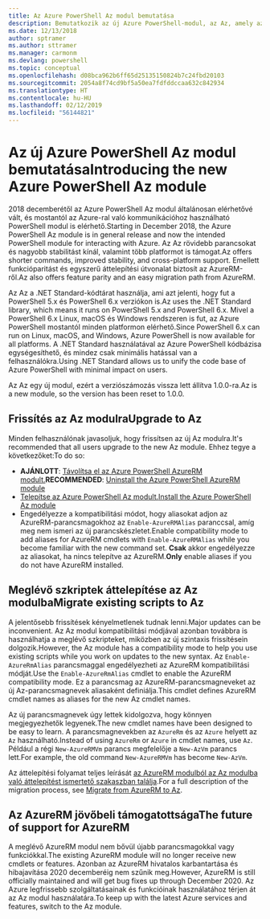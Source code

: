 ```yaml
---
title: Az Azure PowerShell Az modul bemutatása
description: Bemutatkozik az új Azure PowerShell-modul, az Az, amely az AzureRM modult váltja le.
ms.date: 12/13/2018
author: sptramer
ms.author: sttramer
ms.manager: carmonm
ms.devlang: powershell
ms.topic: conceptual
ms.openlocfilehash: d08bca962b6ff65d25135150824b7c24fbd20103
ms.sourcegitcommit: 2054a8f74cd9bf5a50ea7fdfddccaa632c842934
ms.translationtype: HT
ms.contentlocale: hu-HU
ms.lasthandoff: 02/12/2019
ms.locfileid: "56144821"
---
```

# <a name="introducing-the-new-azure-powershell-az-module"></a><span data-ttu-id="7fffa-103">Az új Azure PowerShell Az modul bemutatása</span><span class="sxs-lookup"><span data-stu-id="7fffa-103">Introducing the new Azure PowerShell Az module</span></span>

<span data-ttu-id="7fffa-104">2018 decemberétől az Azure PowerShell Az modul általánosan elérhetővé vált, és mostantól az Azure-ral való kommunikációhoz használható PowerShell modul is elérhető.</span><span class="sxs-lookup"><span data-stu-id="7fffa-104">Starting in December 2018, the Azure PowerShell Az module is in general release and now the intended PowerShell module for interacting with Azure.</span></span> <span data-ttu-id="7fffa-105">Az Az rövidebb parancsokat és nagyobb stabilitást kínál, valamint több platformot is támogat.</span><span class="sxs-lookup"><span data-stu-id="7fffa-105">Az offers shorter commands, improved stability, and cross-platform support.</span></span> <span data-ttu-id="7fffa-106">Emellett funkcióparitást és egyszerű áttelepítési útvonalat biztosít az AzureRM-ről.</span><span class="sxs-lookup"><span data-stu-id="7fffa-106">Az also offers feature parity and an easy migration path from AzureRM.</span></span>

<span data-ttu-id="7fffa-107">Az Az a .NET Standard-kódtárat használja, ami azt jelenti, hogy fut a PowerShell 5.x és PowerShell 6.x verziókon is.</span><span class="sxs-lookup"><span data-stu-id="7fffa-107">Az uses the .NET Standard library, which means it runs on PowerShell 5.x and PowerShell 6.x.</span></span>
<span data-ttu-id="7fffa-108">Mivel a PowerShell 6.x Linux, macOS és Windows rendszeren is fut, az Azure PowerShell mostantól minden platformon elérhető.</span><span class="sxs-lookup"><span data-stu-id="7fffa-108">Since PowerShell 6.x can run on Linux, macOS, and Windows, Azure PowerShell is now available for all platforms.</span></span>
<span data-ttu-id="7fffa-109">A .NET Standard használatával az Azure PowerShell kódbázisa egységesíthető, és mindez csak minimális hatással van a felhasználókra.</span><span class="sxs-lookup"><span data-stu-id="7fffa-109">Using .NET Standard allows us to unify the code base of Azure PowerShell with minimal impact on users.</span></span>

<span data-ttu-id="7fffa-110">Az Az egy új modul, ezért a verziószámozás vissza lett állítva 1.0.0-ra.</span><span class="sxs-lookup"><span data-stu-id="7fffa-110">Az is a new module, so the version has been reset to 1.0.0.</span></span>

## <a name="upgrade-to-az"></a><span data-ttu-id="7fffa-111">Frissítés az Az modulra</span><span class="sxs-lookup"><span data-stu-id="7fffa-111">Upgrade to Az</span></span>

<span data-ttu-id="7fffa-112">Minden felhasználónak javasoljuk, hogy frissítsen az új Az modulra.</span><span class="sxs-lookup"><span data-stu-id="7fffa-112">It's recommended that all users upgrade to the new Az module.</span></span> <span data-ttu-id="7fffa-113">Ehhez tegye a következőket:</span><span class="sxs-lookup"><span data-stu-id="7fffa-113">To do so:</span></span>

* <span data-ttu-id="7fffa-114">__AJÁNLOTT__: [Távolítsa el az Azure PowerShell AzureRM modult.](/powershell/azure/uninstall-az-ps#uninstall-the-azurerm-module)</span><span class="sxs-lookup"><span data-stu-id="7fffa-114">__RECOMMENDED__: [Uninstall the Azure PowerShell AzureRM module](/powershell/azure/uninstall-az-ps#uninstall-the-azurerm-module)</span></span>
* [<span data-ttu-id="7fffa-115">Telepítse az Azure PowerShell Az modult.</span><span class="sxs-lookup"><span data-stu-id="7fffa-115">Install the Azure PowerShell Az module</span></span>](/powershell/azure/install-az-ps)
* <span data-ttu-id="7fffa-116">Engedélyezze a kompatibilitási módot, hogy aliasokat adjon az AzureRM-parancsmagokhoz az `Enable-AzureRMAlias` paranccsal, amíg meg nem ismeri az új parancskészletet.</span><span class="sxs-lookup"><span data-stu-id="7fffa-116">Enable compatibility mode to add aliases for AzureRM cmdlets with `Enable-AzureRMAlias` while you become familiar with the new command set.</span></span> <span data-ttu-id="7fffa-117">__Csak__ akkor engedélyezze az aliasokat, ha nincs telepítve az AzureRM.</span><span class="sxs-lookup"><span data-stu-id="7fffa-117">__Only__ enable aliases if you do not have AzureRM installed.</span></span>

## <a name="migrate-existing-scripts-to-az"></a><span data-ttu-id="7fffa-118">Meglévő szkriptek áttelepítése az Az modulba</span><span class="sxs-lookup"><span data-stu-id="7fffa-118">Migrate existing scripts to Az</span></span>

<span data-ttu-id="7fffa-119">A jelentősebb frissítések kényelmetlenek tudnak lenni.</span><span class="sxs-lookup"><span data-stu-id="7fffa-119">Major updates can be inconvenient.</span></span> <span data-ttu-id="7fffa-120">Az Az modul kompatibilitási módjával azonban továbbra is használhatja a meglévő szkripteket, miközben az új szintaxis frissítésein dolgozik.</span><span class="sxs-lookup"><span data-stu-id="7fffa-120">However, the Az module has a compatibility mode to help you use existing scripts while you work on updates to the new syntax.</span></span> <span data-ttu-id="7fffa-121">Az `Enable-AzureRmAlias` parancsmaggal engedélyezheti az AzureRM kompatibilitási módját.</span><span class="sxs-lookup"><span data-stu-id="7fffa-121">Use the `Enable-AzureRmAlias` cmdlet to enable the AzureRM compatibility mode.</span></span> <span data-ttu-id="7fffa-122">Ez a parancsmag az AzureRM-parancsmagneveket az új Az-parancsmagnevek aliasaként definiálja.</span><span class="sxs-lookup"><span data-stu-id="7fffa-122">This cmdlet defines AzureRM cmdlet names as aliases for the new Az cmdlet names.</span></span>

<span data-ttu-id="7fffa-123">Az új parancsmagnevek úgy lettek kidolgozva, hogy könnyen megjegyezhetők legyenek.</span><span class="sxs-lookup"><span data-stu-id="7fffa-123">The new cmdlet names have been designed to be easy to learn.</span></span> <span data-ttu-id="7fffa-124">A parancsmagnevekben az `AzureRm` és az `Azure` helyett az `Az` használható.</span><span class="sxs-lookup"><span data-stu-id="7fffa-124">Instead of using `AzureRm` or `Azure` in cmdlet names, use `Az`.</span></span> <span data-ttu-id="7fffa-125">Például a régi `New-AzureRMVm` parancs megfelelője a `New-AzVm` parancs lett.</span><span class="sxs-lookup"><span data-stu-id="7fffa-125">For example, the old command `New-AzureRMVm` has become `New-AzVm`.</span></span>

<span data-ttu-id="7fffa-126">Az áttelepítési folyamat teljes leírását [az AzureRM modulból az Az modulba való áttelepítést ismertető szakaszban találja](migrate-from-azurerm-to-az.md).</span><span class="sxs-lookup"><span data-stu-id="7fffa-126">For a full description of the migration process, see [Migrate from AzureRM to Az](migrate-from-azurerm-to-az.md).</span></span>

## <a name="the-future-of-support-for-azurerm"></a><span data-ttu-id="7fffa-127">Az AzureRM jövőbeli támogatottsága</span><span class="sxs-lookup"><span data-stu-id="7fffa-127">The future of support for AzureRM</span></span>

<span data-ttu-id="7fffa-128">A meglévő AzureRM modul nem bővül újabb parancsmagokkal vagy funkciókkal.</span><span class="sxs-lookup"><span data-stu-id="7fffa-128">The existing AzureRM module will no longer receive new cmdlets or features.</span></span> <span data-ttu-id="7fffa-129">Azonban az AzureRM hivatalos karbantartása és hibajavítása 2020 decemberéig nem szűnik meg.</span><span class="sxs-lookup"><span data-stu-id="7fffa-129">However, AzureRM is still officially maintained and will get bug fixes up through December 2020.</span></span> <span data-ttu-id="7fffa-130">Az Azure legfrissebb szolgáltatásainak és funkcióinak használatához térjen át az Az modul használatára.</span><span class="sxs-lookup"><span data-stu-id="7fffa-130">To keep up with the latest Azure services and features, switch to the Az module.</span></span>
